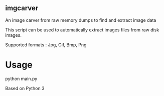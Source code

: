 ## imgcarver
An image carver from raw memory dumps to find and extract image data

This script can be used to automatically extract images files from raw disk images.

Supported formats :
Jpg, Gif, Bmp, Png

# Usage
python main.py <diskimg>

Based on Python 3
